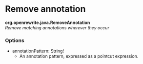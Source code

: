 # Remove annotation

**org.openrewrite.java.RemoveAnnotation**  
_Remove matching annotations wherever they occur_

### Options

* annotationPattern: String!
  * An annotation pattern, expressed as a pointcut expression.

